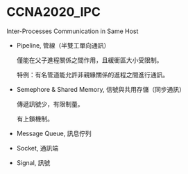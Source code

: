 # CCNA2020_IPC
Inter-Processes Communication in Same Host

* Pipeline, 管線（半雙工單向通訊）

  僅能在父子進程關係之間作用，且緩衝區大小受限制。
  
  特例：有名管道能允許非親緣關係的進程之間進行通訊。

* Semephore & Shared Memory, 信號與共用存儲（同步通訊）

  傳遞訊號少，有限制量。
  
  有上鎖機制。
  
* Message Queue, 訊息佇列

* Socket, 通訊端

* Signal, 訊號
